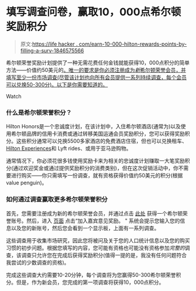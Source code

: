 # 填写调查问卷，赢取10，000点希尔顿奖励积分

> 原文:[https://life hacker . com/earn-10-000-hilton-rewards-points-by-filling-a-surv-1846575566](https://lifehacker.com/earn-10-000-hilton-rewards-points-by-filling-out-a-surv-1846575566)

希尔顿荣誉奖励计划提供了一种无需花费任何金钱就能获得10，000点积分的简单方法——价值约50美元的[。唯一的要求是你必须注册成为*新*希尔顿荣誉会员，并填写至少一份市场调查(尽管该计划也向所有会员提供一系列持续调查，每个会员可以兑换50-300分)。以下是你需要知道的。](https://www.valuepenguin.com/travel/hilton-hhonors-rewards-program) 

Watch

### 什么是希尔顿荣誉积分？

Hilton Honors是一个忠诚度计划，在该计划中，入住希尔顿酒店(通常为)以及使用希尔顿品牌的信用卡消费或通过转移美国运通会员奖励积分，您可以获得奖励积分。这些积分通常可以兑换5500多家酒店的免费酒店住宿，但也可以兑换租车、[Hilton Experiences](https://experiences.hiltonhonors.com/iSynApp/showHomePage.action?sid=1101241&isynsharedsession=6A9ZpI845Hq43gnO9fpQPNSkF6vvAz4rMnZvgd3Srbs)和 Lyft rides、或用于亚马逊购物。

通常情况下，你必须花很多钱使用奖励卡来为相关的忠诚度计划赚取一大笔奖励积分(通过欢迎奖金或通过提供奖励积分的消费类别)，但在这次促销活动中，你不需要进行购买——你只需填写一份调查，就有资格获得价值约50美元的积分(根据value penguin)。

### **如何通过调查赢取更多希尔顿荣誉积分**

首先，您需要注册成为新的希尔顿荣誉会员，并通过点击 [此处](https://www.hilton.com/en/hilton-honors/) 获得一个希尔顿荣誉账号。然后，进入 [页面](https://hiltonhonors3.hilton.com/en/earn-use-points/more-ways-earn/guest-opinion-rewards/index.html) 点击“加入嘉宾意见奖励。 " 系统会提示您输入您的信息以及您的新账号，然后您会看到一个显示板，上面有一系列调查。

这些调查用于收集市场研究，因此您将被问及关于您的人口统计信息以及您的购买习惯的初步问题。根据您填写的内容，您可能有资格也可能没有资格参加*完整的*调查，该调查只允许您在完成后获得奖励积分(值得一提的是，我没有任何问题符合我尝试的少数调查的资格)。

完成这些调查大约需要10-20分钟，每个调查将为您赢得50-300希尔顿荣誉积分。但是，作为新会员，您完成的第一项调查将获得10，000点积分。
